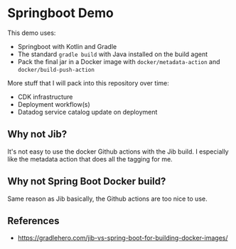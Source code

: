 # Springboot Demo

This demo uses:

- Springboot with Kotlin and Gradle
- The standard `gradle build` with Java installed on the build agent
- Pack the final jar in a Docker image with `docker/metadata-action` and `docker/build-push-action`

More stuff that I will pack into this repository over time:

- CDK infrastructure
- Deployment workflow(s)
- Datadog service catalog update on deployment

## Why not Jib?

It's not easy to use the docker Github actions with the Jib build. I especially like the metadata action that does all the tagging for me.

## Why not Spring Boot Docker build?

Same reason as Jib basically, the Github actions are too nice to use.

## References

- https://gradlehero.com/jib-vs-spring-boot-for-building-docker-images/
